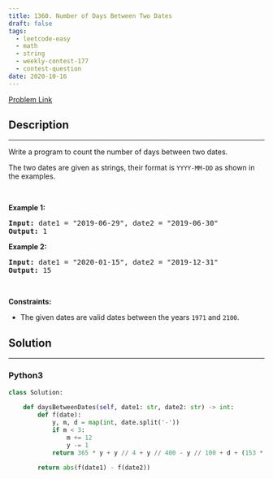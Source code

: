 ```yaml
---
title: 1360. Number of Days Between Two Dates
draft: false
tags: 
  - leetcode-easy
  - math
  - string
  - weekly-contest-177
  - contest-question
date: 2020-10-16
---
```


[Problem Link](https://leetcode.com/problems/number-of-days-between-two-dates/)

## Description

---
<p>Write a program to count the number of days between two dates.</p>

<p>The two dates are given as strings, their format is <code>YYYY-MM-DD</code>&nbsp;as shown in the examples.</p>

<p>&nbsp;</p>
<p><strong class="example">Example 1:</strong></p>
<pre><strong>Input:</strong> date1 = "2019-06-29", date2 = "2019-06-30"
<strong>Output:</strong> 1
</pre><p><strong class="example">Example 2:</strong></p>
<pre><strong>Input:</strong> date1 = "2020-01-15", date2 = "2019-12-31"
<strong>Output:</strong> 15
</pre>
<p>&nbsp;</p>
<p><strong>Constraints:</strong></p>

<ul>
	<li>The given dates are valid&nbsp;dates between the years <code>1971</code> and <code>2100</code>.</li>
</ul>


## Solution

---
### Python3
``` py title='number-of-days-between-two-dates'
class Solution:
    
    def daysBetweenDates(self, date1: str, date2: str) -> int:
        def f(date):
            y, m, d = map(int, date.split('-'))
            if m < 3:
                m += 12
                y -= 1
            return 365 * y + y // 4 + y // 400 - y // 100 + d + (153 * m + 8) // 5
        
        return abs(f(date1) - f(date2))
```

